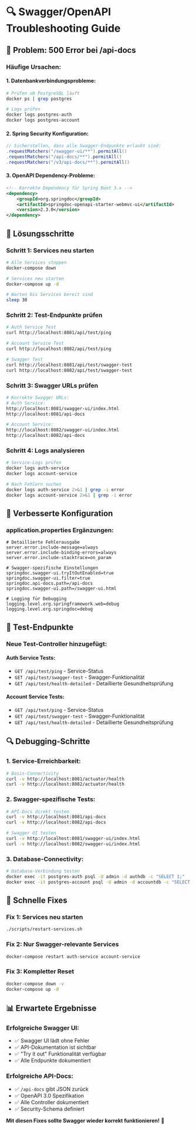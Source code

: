 # 🔍 Swagger/OpenAPI Troubleshooting Guide

## 🚨 Problem: 500 Error bei /api-docs

### **Häufige Ursachen:**

#### **1. Datenbankverbindungsprobleme:**
```bash
# Prüfen ob PostgreSQL läuft
docker ps | grep postgres

# Logs prüfen
docker logs postgres-auth
docker logs postgres-account
```

#### **2. Spring Security Konfiguration:**
```java
// Sicherstellen, dass alle Swagger-Endpunkte erlaubt sind:
.requestMatchers("/swagger-ui/**").permitAll()
.requestMatchers("/api-docs/**").permitAll()
.requestMatchers("/v3/api-docs/**").permitAll()
```

#### **3. OpenAPI Dependency-Probleme:**
```xml
<!-- Korrekte Dependency für Spring Boot 3.x -->
<dependency>
    <groupId>org.springdoc</groupId>
    <artifactId>springdoc-openapi-starter-webmvc-ui</artifactId>
    <version>2.3.0</version>
</dependency>
```

## 🔧 Lösungsschritte

### **Schritt 1: Services neu starten**
```bash
# Alle Services stoppen
docker-compose down

# Services neu starten
docker-compose up -d

# Warten bis Services bereit sind
sleep 30
```

### **Schritt 2: Test-Endpunkte prüfen**
```bash
# Auth Service Test
curl http://localhost:8081/api/test/ping

# Account Service Test  
curl http://localhost:8082/api/test/ping

# Swagger Test
curl http://localhost:8081/api/test/swagger-test
curl http://localhost:8082/api/test/swagger-test
```

### **Schritt 3: Swagger URLs prüfen**
```bash
# Korrekte Swagger URLs:
# Auth Service:
http://localhost:8081/swagger-ui/index.html
http://localhost:8081/api-docs

# Account Service:
http://localhost:8082/swagger-ui/index.html
http://localhost:8082/api-docs
```

### **Schritt 4: Logs analysieren**
```bash
# Service-Logs prüfen
docker logs auth-service
docker logs account-service

# Nach Fehlern suchen
docker logs auth-service 2>&1 | grep -i error
docker logs account-service 2>&1 | grep -i error
```

## 🎯 Verbesserte Konfiguration

### **application.properties Ergänzungen:**
```properties
# Detaillierte Fehlerausgabe
server.error.include-message=always
server.error.include-binding-errors=always
server.error.include-stacktrace=on_param

# Swagger-spezifische Einstellungen
springdoc.swagger-ui.tryItOutEnabled=true
springdoc.swagger-ui.filter=true
springdoc.api-docs.path=/api-docs
springdoc.swagger-ui.path=/swagger-ui.html

# Logging für Debugging
logging.level.org.springframework.web=debug
logging.level.org.springdoc=debug
```

## 🧪 Test-Endpunkte

### **Neue Test-Controller hinzugefügt:**

#### **Auth Service Tests:**
- `GET /api/test/ping` - Service-Status
- `GET /api/test/swagger-test` - Swagger-Funktionalität
- `GET /api/test/health-detailed` - Detaillierte Gesundheitsprüfung

#### **Account Service Tests:**
- `GET /api/test/ping` - Service-Status
- `GET /api/test/swagger-test` - Swagger-Funktionalität
- `GET /api/test/health-detailed` - Detaillierte Gesundheitsprüfung

## 🔍 Debugging-Schritte

### **1. Service-Erreichbarkeit:**
```bash
# Basis-Connectivity
curl -v http://localhost:8081/actuator/health
curl -v http://localhost:8082/actuator/health
```

### **2. Swagger-spezifische Tests:**
```bash
# API-Docs direkt testen
curl -v http://localhost:8081/api-docs
curl -v http://localhost:8082/api-docs

# Swagger UI testen
curl -v http://localhost:8081/swagger-ui/index.html
curl -v http://localhost:8082/swagger-ui/index.html
```

### **3. Database-Connectivity:**
```bash
# Database-Verbindung testen
docker exec -it postgres-auth psql -U admin -d authdb -c "SELECT 1;"
docker exec -it postgres-account psql -U admin -d accountdb -c "SELECT 1;"
```

## 🚀 Schnelle Fixes

### **Fix 1: Services neu starten**
```bash
./scripts/restart-services.sh
```

### **Fix 2: Nur Swagger-relevante Services**
```bash
docker-compose restart auth-service account-service
```

### **Fix 3: Kompletter Reset**
```bash
docker-compose down -v
docker-compose up -d
```

## 📊 Erwartete Ergebnisse

### **Erfolgreiche Swagger UI:**
- ✅ Swagger UI lädt ohne Fehler
- ✅ API-Dokumentation ist sichtbar
- ✅ "Try it out" Funktionalität verfügbar
- ✅ Alle Endpunkte dokumentiert

### **Erfolgreiche API-Docs:**
- ✅ `/api-docs` gibt JSON zurück
- ✅ OpenAPI 3.0 Spezifikation
- ✅ Alle Controller dokumentiert
- ✅ Security-Schema definiert

**Mit diesen Fixes sollte Swagger wieder korrekt funktionieren!** 🎉
